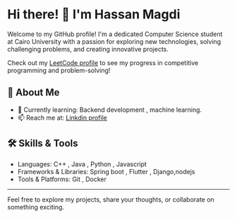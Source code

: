 # Hi there! 👋 I'm Hassan Magdi

Welcome to my GitHub profile! I'm a dedicated Computer Science student at Cairo University with a passion for exploring new technologies, solving challenging problems, and creating innovative projects.  
  
Check out my [LeetCode profile](https://leetcode.com/u/hassan_9066/) to see my progress in competitive programming and problem-solving!
## 🚀 About Me  
- 🌱 Currently learning: Backend development , machine learning.
- 📫 Reach me at: [Linkdin profile](https://www.linkedin.com/in/hassan-magdi-62b5a6240/)

## 🛠️ Skills & Tools  
- Languages: C++ , Java , Python , Javascript
- Frameworks & Libraries: Spring boot , Flutter , Django,nodejs
- Tools & Platforms: Git , Docker


---

Feel free to explore my projects, share your thoughts, or collaborate on something exciting.

<!---
hassan1876/hassan1876 is a ✨ special ✨ repository because its `README.md` (this file) appears on your GitHub profile.
You can click the Preview link to take a look at your changes.
--->
